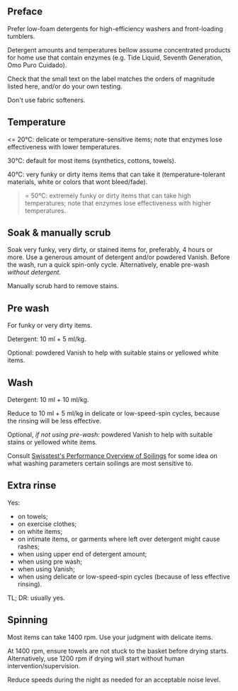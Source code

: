 Preface
-------

Prefer low-foam detergents for high-efficiency washers and front-loading tumblers.

Detergent amounts and temperatures bellow assume concentrated products for home use that contain
enzymes (e.g. Tide Liquid, Seventh Generation, Omo Puro Cuidado).

Check that the small text on the label matches the orders of magnitude listed
here, and/or do your own testing.

Don't use fabric softeners.

Temperature
-----------

<= 20°C: delicate or temperature-sensitive items; note that enzymes lose effectiveness with lower
temperatures.

30°C: default for most items (synthetics, cottons, towels).

40°C: very funky or dirty items items that can take it (temperature-tolerant materials, white or
colors that wont bleed/fade).

>= 50°C: extremely funky or dirty items that can take high temperatures; note that enzymes lose
effectiveness with higher temperatures.

Soak & manually scrub
---------------------

Soak very funky, very dirty, or stained items for, preferably, 4 hours or more. Use a generous
amount of detergent and/or powdered Vanish. Before the wash, run a quick spin-only cycle.
Alternatively, enable pre-wash *without detergent.*

Manually scrub hard to remove stains.

Pre wash
--------

For funky or very dirty items.

Detergent: 10 ml + 5 ml/kg.

Optional: powdered Vanish to help with suitable stains or yellowed white items.

Wash
----

Detergent: 10 ml + 10 ml/kg.

Reduce to 10 ml + 5 ml/kg in delicate or low-speed-spin cycles, because the rinsing will be less
effective.

Optional, *if not using pre-wash:* powdered Vanish to help with suitable stains or yellowed white
items.

Consult [Swisstest's Performance Overview of Soilings][1] for some idea on what washing parameters
certain soilings are most sensitive to.

[1]: https://www.swissatest.ch/files/downloads/1eb4838011a940be7a55edfa71c3cae8/Performance_Overview_of_Soilings.pdf

Extra rinse
-----------

Yes:

- on towels;
- on exercise clothes; 
- on white items;
- on intimate items, or garments where left over detergent might cause rashes;
- when using upper end of detergent amount;
- when using pre wash;
- when using Vanish;
- when using delicate or low-speed-spin cycles (because of less effective rinsing).

TL; DR: usually yes.

Spinning
--------

Most items can take 1400 rpm. Use your judgment with delicate items.

At 1400 rpm, ensure towels are not stuck to the basket before drying starts. Alternatively, use
1200 rpm if drying will start without human intervention/supervision.

Reduce speeds during the night as needed for an acceptable noise level.
